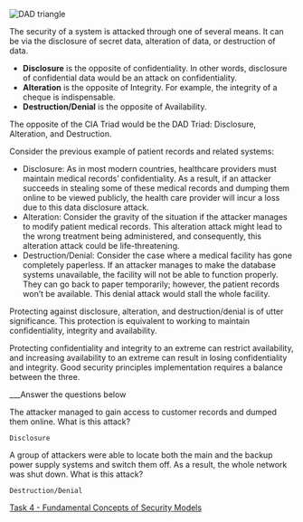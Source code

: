 ![DAD triangle](https://tryhackme-images.s3.amazonaws.com/user-uploads/5f04259cf9bf5b57aed2c476/room-content/1742c9b384adb60b896481b2416d2f8a.png)

The security of a system is attacked through one of several means. It can be via the disclosure of secret data, alteration of data, or destruction of data.

- **Disclosure** is the opposite of confidentiality. In other words, disclosure of confidential data would be an attack on confidentiality.
- **Alteration** is the opposite of Integrity. For example, the integrity of a cheque is indispensable.
- **Destruction/Denial** is the opposite of Availability.

The opposite of the CIA Triad would be the DAD Triad: Disclosure, Alteration, and Destruction.

Consider the previous example of patient records and related systems:

- Disclosure: As in most modern countries, healthcare providers must maintain medical records’ confidentiality. As a result, if an attacker succeeds in stealing some of these medical records and dumping them online to be viewed publicly, the health care provider will incur a loss due to this data disclosure attack.
- Alteration: Consider the gravity of the situation if the attacker manages to modify patient medical records. This alteration attack might lead to the wrong treatment being administered, and consequently, this alteration attack could be life-threatening.
- Destruction/Denial: Consider the case where a medical facility has gone completely paperless. If an attacker manages to make the database systems unavailable, the facility will not be able to function properly. They can go back to paper temporarily; however, the patient records won’t be available. This denial attack would stall the whole facility.

Protecting against disclosure, alteration, and destruction/denial is of utter significance. This protection is equivalent to working to maintain confidentiality, integrity and availability.  
  
Protecting confidentiality and integrity to an extreme can restrict availability, and increasing availability to an extreme can result in losing confidentiality and integrity. Good security principles implementation requires a balance between the three.


___Answer the questions below

The attacker managed to gain access to customer records and dumped them online. What is this attack?
	
	Disclosure

A group of attackers were able to locate both the main and the backup power supply systems and switch them off. As a result, the whole network was shut down. What is this attack?
	
	Destruction/Denial

[Task 4 - Fundamental Concepts of Security Models](Task%204%20-%20Fundamental%20Concepts%20of%20Security%20Models.md)
